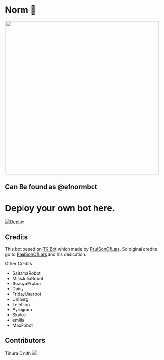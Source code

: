 # Norm 🤖


<p align="center"><a href="https://t.me/efnormbot"><img src="https://cdn5.telesco.pe/file/vqdXg7mDf8Sh95yfORSEeZt-CcFOHnGB7Nx5i0MmQh01Y0XLq6zD9Ce-xNsCrvrKKgHfKykIJ15ruubfsGOrSaGvfGKIpiefhu0bkbresUhbxMRMYW8pPesOEHXQC0ZTeJa0lj_vQSv-xoTvPV1kYACaYUfcIzfglJzIOaqcemWBQAge3EmH8txtgQ8wJOkJbDtCOS2N2WSTLXn486NYJVFo24TloI_dd2F3N4uFRifn3bt_-CfGuaxIUVeeV_b9s1c075TlHdEb8Olcup2ZEVBozFXHeDYDa-ALSz1OEXzglgvopBAKUKV08XOoYEN--rlOL41dQ9hDJhpsbEE-0g.jpg" width="500"></a></p>

## Can Be found as @efnormbot
# Deploy your own bot here.
[![Deploy](https://www.herokucdn.com/deploy/button.svg)](https://heroku.com/deploy?template=https://github.com/Efficent-Bots/Norm.git)


## Credits

This bot besed on [TG Bot](https://github.com/PaulSonOfLars/tgbot) which made by [PaulSonOfLars](https://github.com/PaulSonOfLars). So oiginal credits go to [PaulSonOfLars](https://github.com/PaulSonOfLars) and his dedication.

Other Credits
 - SaitamaRobot
 - MissJuliaRobot
 - SuzuyaProbot
 - Daisy
 - FridayUserbot
 - Uniborg
 - Telethon
 - Pyrogram
 - Skylee
 - emilia
 - MaxRobot

## Contributors

Tinura Dinith  <a href="https://github.com/TinuraD" alt="TinuraD"> <img src="https://img.shields.io/badge/TinuraD-107D8D?logo=github" /></a>


